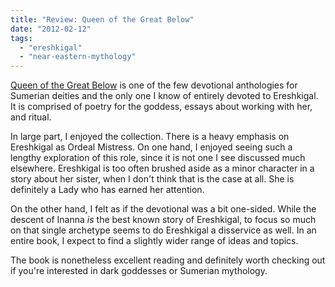 ```yaml
---
title: "Review: Queen of the Great Below"
date: "2012-02-12"
tags: 
  - "ereshkigal"
  - "near-eastern-mythology"
---
```


[Queen of the Great Below](https://www.smashwords.com/books/view/34813) is one of the few devotional anthologies for Sumerian deities and the only one I know of entirely devoted to Ereshkigal. It is comprised of poetry for the goddess, essays about working with her, and ritual.

In large part, I enjoyed the collection. There is a heavy emphasis on Ereshkigal as Ordeal Mistress. On one hand, I enjoyed seeing such a lengthy exploration of this role, since it is not one I see discussed much elsewhere. Ereshkigal is too often brushed aside as a minor character in a story about her sister, when I don't think that is the case at all. She is definitely a Lady who has earned her attention.

On the other hand, I felt as if the devotional was a bit one-sided. While the descent of Inanna _is_ the best known story of Ereshkigal, to focus so much on that single archetype seems to do Ereshkigal a disservice as well. In an entire book, I expect to find a slightly wider range of ideas and topics.

The book is nonetheless excellent reading and definitely worth checking out if you're interested in dark goddesses or Sumerian mythology.
